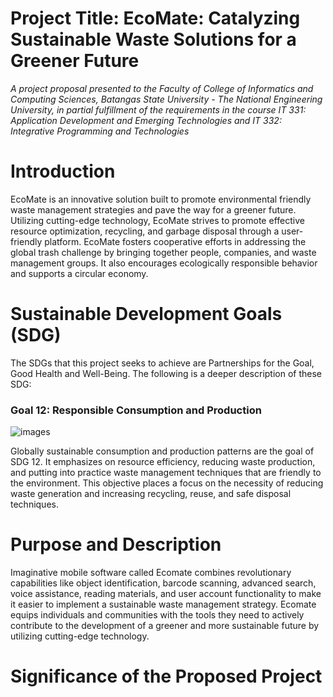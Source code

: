 # Project Title: EcoMate: Catalyzing Sustainable Waste Solutions for a Greener Future
*A project proposal presented to the Faculty of College of Informatics and Computing Sciences, Batangas State University - The National Engineering University, in partial fulfillment of the requirements in the course IT 331: Application Development and Emerging Technologies and IT 332: Integrative Programming and Technologies*

# Introduction

EcoMate is an innovative solution built to promote environmental friendly waste management strategies and pave the way for a greener future. Utilizing cutting-edge technology, EcoMate strives to promote effective resource optimization, recycling, and garbage disposal through a user-friendly platform. 
EcoMate fosters cooperative efforts in addressing the global trash challenge by bringing together people, companies, and waste management groups. It also encourages ecologically responsible behavior and supports a circular economy.

# Sustainable Development Goals (SDG)
The SDGs that this project seeks to achieve are Partnerships for the Goal, Good Health and Well-Being. The following is a deeper description of these SDG:

<h3>Goal 12: Responsible Consumption and Production</h3>

![images](https://github.com/eynjiljoy/IT331_IT332_Final_Project/assets/113650068/f53e5d1a-9ec3-46f9-8a09-12c250557f29)

Globally sustainable consumption and production patterns are the goal of SDG 12. It emphasizes on resource efficiency, reducing waste production, and putting into practice waste management techniques that are friendly to the environment. This objective places a focus on the necessity of reducing waste generation and increasing recycling, reuse, and safe disposal techniques.

# Purpose and Description
Imaginative mobile software called Ecomate combines revolutionary capabilities like object identification, barcode scanning, advanced search, voice assistance, reading materials, and user account functionality to make it easier to implement a sustainable waste management strategy. Ecomate equips individuals and communities with the tools they need to actively contribute to the development of a greener and more sustainable future by utilizing cutting-edge technology.

# Significance of the Proposed Project
